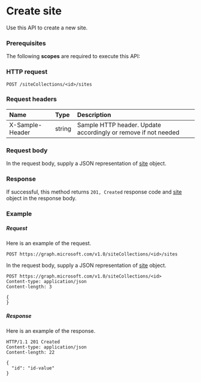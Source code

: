 # Create site

Use this API to create a new site.
### Prerequisites
The following **scopes** are required to execute this API: 
### HTTP request
<!-- { "blockType": "ignored" } -->
```http
POST /siteCollections/<id>/sites

```
### Request headers
| Name       | Type | Description|
|:---------------|:--------|:----------|
| X-Sample-Header  | string  | Sample HTTP header. Update accordingly or remove if not needed|

### Request body
In the request body, supply a JSON representation of [site](../resources/site.md) object.


### Response
If successful, this method returns `201, Created` response code and [site](../resources/site.md) object in the response body.

### Example
##### Request
Here is an example of the request.
<!-- {
  "blockType": "request",
  "name": "create_site_from_sitecollection"
}-->
```http
POST https://graph.microsoft.com/v1.0/siteCollections/<id>/sites
```
In the request body, supply a JSON representation of [site](../resources/site.md) object.
```http
POST https://graph.microsoft.com/v1.0/siteCollections/<id>
Content-type: application/json
Content-length: 3

{
}
```
##### Response
Here is an example of the response.
<!-- {
  "blockType": "response",
  "truncated": false,
  "@odata.type": "microsoft.graph.site"
} -->
```http
HTTP/1.1 201 Created
Content-type: application/json
Content-length: 22

{
  "id": "id-value"
}
```

<!-- uuid: 8fcb5dbc-d5aa-4681-8e31-b001d5168d79
2015-10-25 14:57:30 UTC -->
<!-- {
  "type": "#page.annotation",
  "description": "Create site",
  "keywords": "",
  "section": "documentation",
  "tocPath": ""
}-->